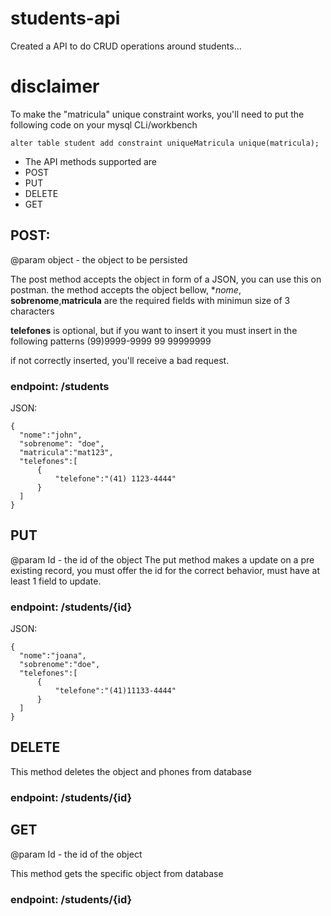 # students-api
Created a API to do CRUD operations around students...

# disclaimer
To make the "matricula" unique constraint works, you'll need to put the following code on your mysql CLi/workbench

```alter table student add constraint uniqueMatricula unique(matricula);```

- The API methods supported are
- POST
- PUT
- DELETE
- GET

## POST:
@param object - the object to be persisted

The post method accepts the object in form of a JSON, you can use this on postman.
the method accepts the object bellow, **nome*, **sobrenome**,**matricula** are the required fields with minimun size of 3 characters

**telefones** is optional, but if you want to insert it you must insert in the following patterns
(99)9999-9999
99 99999999

if not correctly inserted, you'll receive a bad request.

### endpoint: /students
  
JSON:
  ``` 
  {
    "nome":"john",
    "sobrenome": "doe",
    "matricula":"mat123",
    "telefones":[
        {
            "telefone":"(41) 1123-4444"
        }
    ]
  } 
  ```
  
## PUT
@param Id - the id of the object
The put method makes a update on a pre existing record, you must offer the id for the correct behavior, must have at least 1 field to update.



### endpoint: /students/{id}

JSON:
  ``` 
  {
    "nome":"joana",
    "sobrenome":"doe",
    "telefones":[
        {
            "telefone":"(41)11133-4444"
        }
    ]
  } 
  ```

## DELETE
This method deletes the object and phones from database

### endpoint: /students/{id}

## GET 
@param Id - the id of the object

This method gets the specific object from database

### endpoint: /students/{id}




